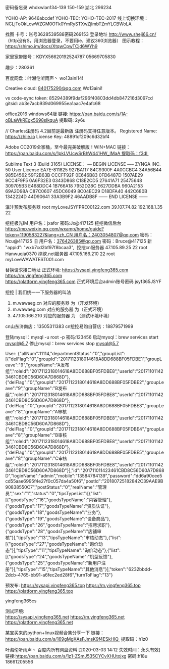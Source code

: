 密码备忘录
whdxwlan134-139  150-159 湖北 296234

YOHO-AP: 9646abcdef
YOHO-TEC:  YOHO-TEC-2017
线上切换环境：NCLjToOkLowWZGM0OTk0YmRySTXwZjlmbTZmYLCBWoLA


找图 卡号：账号3628539588密码269153
登录地址  http://www.sheji66.cn/  
（http没有S，用浏览器登录，不要用ie，建议360浏览器）
图示教程：https://shimo.im/docs/XtqwCpwTCjd6WYh9

家里宽带账号：KDYX56620192524787  05669705830

趣步：280361

百度网盘：叶湘伦听雨声丶  wo13aini14!

Creative cloud:
840175290@qq.com Wo13aini!

vs code-sync 
token: 85294389f9daf296f40803dd4db847216d3097cd
gitsid: ab3e7acb939d069955ea1aac7e4afc68

office2016 windows64版
链接: https://pan.baidu.com/s/1A-oBLaWkREgx5698sIkquA 提取码: 2y6u

// Charles注册码 4.2目前是最新版 注册码支持任意版本。
Registered Name: https://zhile.io
License Key: 48891cf209c6d32bf4

Adobe CC2019全家桶，至今最完美破解版！WIN+MAC 
链接：https://pan.baidu.com/s/1pkLVUcwSrBhW441HW_IMaA 提取码：f3dl 

Sublime Text 3 (Build 3165) LICENSE：
— BEGIN LICENSE —–
ZYNGA INC.
50 User License
EA7E-811825
927BA117 84C9300F 4A0CCBC4 34A56B44
985E4562 59F2B63B CCCFF92F 0E646B83
0FD6487D 1507AE29 9CC4F9F5 0A6F32E3
0343D868 C18E2CD5 27641A71 25475648
309705B3 E468DDC4 1B766A18 7952D28C
E627DDBA 960A2153 69A2D98A C87C0607
45DC6049 8C04EC29 D18DFA40 442C680B
1342224D 44D90641 33A3B9F2 46AADB8F
—— END LICENSE ——

灜沣预发布服务器
root	myLoveJSYFPRE00122.com	39.107.74.82	192.168.1.35	22

挖挖极光IM 用户名：jxafor  密码:Jx@417125
挖挖微信后台 https://mp.weixin.qq.com/wxamp/home/guide?token=1190583227&lang=zh_CN 用户名：2403054807@qq.com 密码：Ncu@417125  旧 用户名：376426385@qq.com 密码：Bruce@417125 新 "appid": "wxb7cd2bf97f8bcaa3",
 挖挖cn服务器 47.105.89.25 22 root Hanwuqia0370
挖挖.net服务器
47.105.166.210 22 root myLoveWAWATEST001.com
 
替换请求接口地址
正式环境:
https://sysapi.yingfeng365.com
https://m.yingfeng365.com  
https://platform.yingfeng365.com
正式环境后台admin账号密码 jsyf365JSYF

挖挖 | 我们统一一下服务器的叫法
1. m.wawaeg.cn    对应的服务器 为（开发环境）
2. m.wawaeg.com 对应的服务器 为（正式环境）
3. 47.105.166.210 对应的服务器 为 （测试环境环境）

cn山东济南店：13505311383
cn挖挖易购自营店：18879571999

登陆mysql：mysql -u root -p 密码:123456
启动mysql：brew services start mysql@5.7
停止mysql：brew services stop mysql@5.7


User:
{"allNum":11114,"departmentStatus":"0","groupList":[{"delFlag":"0","groupId":"2017112318014618A8DD688BF05FDBE1","groupLeave":"9","groupName":"A发布组","roleId":"2017112318014618A8DD688BF05FDBE8","userId":"201711011423461CBD8C56D60A7D868D"},{"delFlag":"0","groupId":"2017112318014618A8DD688BF05FDBE2","groupLeave":"9","groupName":"B发布组","roleId":"2017112318014618A8DD688BF05FDBE8","userId":"201711011423461CBD8C56D60A7D868D"},{"delFlag":"0","groupId":"2017112318014618A8DD688BF05FDBE3","groupLeave":"8","groupName":"A审核组","roleId":"2017112318014618A8DD688BF05FDBE8","userId":"201711011423461CBD8C56D60A7D868D"},{"delFlag":"0","groupId":"2017112318014618A8DD688BF05FDBE4","groupLeave":"8","groupName":"B审核组","roleId":"2017112318014618A8DD688BF05FDBE8","userId":"201711011423461CBD8C56D60A7D868D"},{"delFlag":"0","groupId":"2017112318014618A8DD688BF05FDBE5","groupLeave":"8","groupName":"C审核组","roleId":"2017112318014618A8DD688BF05FDBE8","userId":"201711011423461CBD8C56D60A7D868D"}],"id":"201711011423461CBD8C56D60A7D868D","loginName":"admin","mobile":"13584784139","password":"dd6a90cee5cd55aae6995f4e27f0c057da4a50f6","postId":"20180725182842C39AAE9B90838550C7","postStatus":"0","realName":"管理员","sex":"1","status":"0","tipsTypeList":[{"list":[{"goodsType":"16","goodsTypeName":"内容管理"},{"goodsType":"17","goodsTypeName":"资质认证"},{"goodsType":"18","goodsTypeName":"业务"},{"goodsType":"19","goodsTypeName":"设备商品"},{"goodsType":"26","goodsTypeName":"招聘求职"},{"goodsType":"28","goodsTypeName":"店铺审核"}],"tipsType":"13","tipsTypeName":"审核动态"},{"list":[{"goodsType":"27","goodsTypeName":"询价动态"}],"tipsType":"11","tipsTypeName":"询价动态"},{"list":[{"goodsType":"24","goodsTypeName":"机型反馈"},{"goodsType":"25","goodsTypeName":"新用户注册"}],"tipsType":"15","tipsTypeName":"其他消息"}],"token":"6232bbdd-2dcb-4765-bb91-a6fec2ed28f6","turnToFlag":"13"}

预发布: 
https://sysapi.yingfeng365.top
https://m.yingfeng365.top
https://platform.yingfeng365.top

yingfeng365cs

测试环境:  
https://sysapi.yingfeng365.net
https://m.yingfeng365.net
https://platform.yingfeng365.net

某宝买来的python+linux视频合集分享一下
链接：https://pan.baidu.com/s/169gMgXAsFJmsK9f4ESkHlQ 
提取码：h1z0 

叶湘伦听雨声丶 百度内所有网盘资料 [2020-03-03 14:12 失效时间：永久有效] 链接:https://pan.baidu.com/s/1z1-ZSmJ535CYCvXHUtojxg  密码:h18u
18661205556
